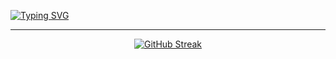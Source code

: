 <a href="https://git.io/typing-svg"><img src="https://readme-typing-svg.herokuapp.com?font=Fira+Code&size=40&pause=1000&center=true&vCenter=true&width=700&height=200&lines=Hi+there%2C+I'm+Maria;Computer+science+student" alt="Typing SVG" /></a>
___
<div align="center">

[![GitHub Streak](https://github-readme-streak-stats.herokuapp.com/?user=iammariyas&theme=light&hide_border=true&date_format=M%20j%5B%2C%20Y%5D)](https://git.io/streak-stats)

</div>
